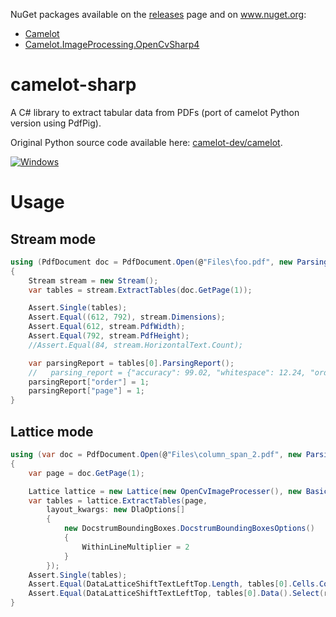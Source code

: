 NuGet packages available on the [releases](https://github.com/BobLd/camelot-sharp/releases) page and on www.nuget.org:
- [Camelot](https://www.nuget.org/packages/Camelot)
- [Camelot.ImageProcessing.OpenCvSharp4](https://www.nuget.org/packages/Camelot.ImageProcessing.OpenCvSharp4)

# camelot-sharp
A C# library to extract tabular data from PDFs (port of camelot Python version using PdfPig).

Original Python source code available here: [camelot-dev/camelot](https://github.com/camelot-dev/camelot).

[![Windows](https://github.com/BobLd/camelot-sharp/actions/workflows/dotnet.yml/badge.svg)](https://github.com/BobLd/camelot-sharp/actions/workflows/dotnet.yml)

# Usage
## Stream mode 
```csharp
using (PdfDocument doc = PdfDocument.Open(@"Files\foo.pdf", new ParsingOptions() { ClipPaths = true }))
{
	Stream stream = new Stream();
	var tables = stream.ExtractTables(doc.GetPage(1));

	Assert.Single(tables);
	Assert.Equal((612, 792), stream.Dimensions);
	Assert.Equal(612, stream.PdfWidth);
	Assert.Equal(792, stream.PdfHeight);
	//Assert.Equal(84, stream.HorizontalText.Count);

	var parsingReport = tables[0].ParsingReport();
	//   parsing_report = {"accuracy": 99.02, "whitespace": 12.24, "order": 1, "page": 1}
	parsingReport["order"] = 1;
	parsingReport["page"] = 1;
}
```

## Lattice mode
```csharp
using (var doc = PdfDocument.Open(@"Files\column_span_2.pdf", new ParsingOptions() { ClipPaths = true }))
{
	var page = doc.GetPage(1);

	Lattice lattice = new Lattice(new OpenCvImageProcesser(), new BasicSystemDrawingProcessor(), line_scale: 40);
	var tables = lattice.ExtractTables(page,
		layout_kwargs: new DlaOptions[]
		{
			new DocstrumBoundingBoxes.DocstrumBoundingBoxesOptions()
			{
				WithinLineMultiplier = 2
			}
		});
	Assert.Single(tables);
	Assert.Equal(DataLatticeShiftTextLeftTop.Length, tables[0].Cells.Count);
	Assert.Equal(DataLatticeShiftTextLeftTop, tables[0].Data().Select(r => r.Select(c => c).ToArray()).ToArray());
}

```

